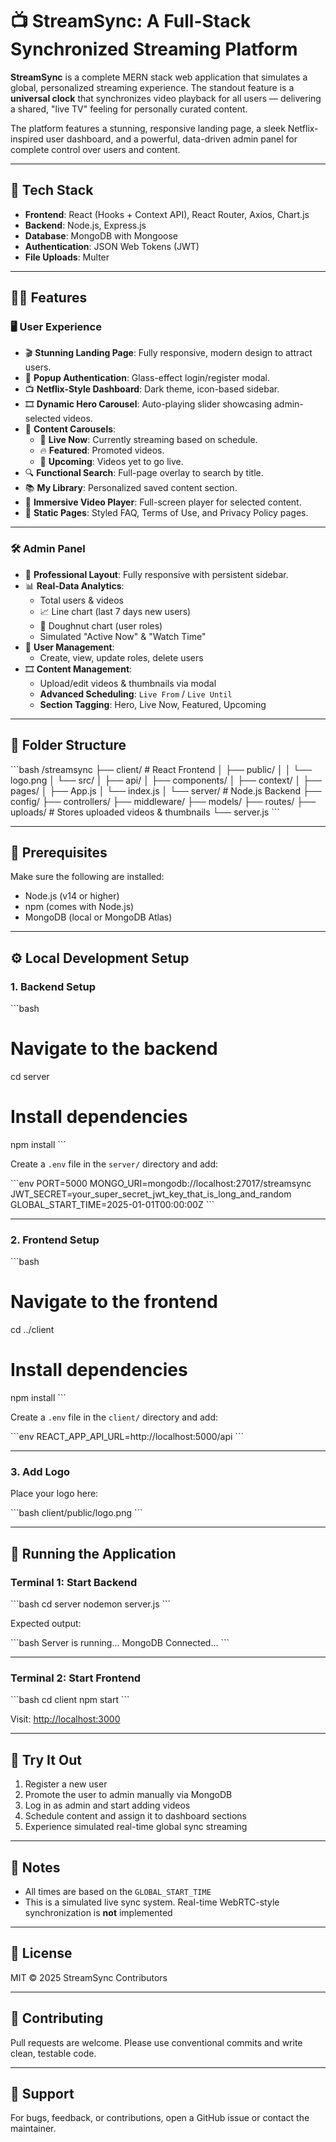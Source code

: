 # 📺 StreamSync: A Full-Stack Synchronized Streaming Platform

**StreamSync** is a complete MERN stack web application that simulates a global, personalized streaming experience. The standout feature is a **universal clock** that synchronizes video playback for all users — delivering a shared, "live TV" feeling for personally curated content.

The platform features a stunning, responsive landing page, a sleek Netflix-inspired user dashboard, and a powerful, data-driven admin panel for complete control over users and content.

---

## 🧰 Tech Stack

- **Frontend**: React (Hooks + Context API), React Router, Axios, Chart.js  
- **Backend**: Node.js, Express.js  
- **Database**: MongoDB with Mongoose  
- **Authentication**: JSON Web Tokens (JWT)  
- **File Uploads**: Multer  

---

## 🧑‍💻 Features

### 🖥 User Experience

- 🎬 **Stunning Landing Page**: Fully responsive, modern design to attract users.  
- 🔐 **Popup Authentication**: Glass-effect login/register modal.  
- 📺 **Netflix-Style Dashboard**: Dark theme, icon-based sidebar.  
- 🎞 **Dynamic Hero Carousel**: Auto-playing slider showcasing admin-selected videos.  
- 🧱 **Content Carousels**:
  - 🔴 **Live Now**: Currently streaming based on schedule.
  - 🔥 **Featured**: Promoted videos.
  - 📅 **Upcoming**: Videos yet to go live.
- 🔍 **Functional Search**: Full-page overlay to search by title.
- 📚 **My Library**: Personalized saved content section.
- 🎥 **Immersive Video Player**: Full-screen player for selected content.
- 📄 **Static Pages**: Styled FAQ, Terms of Use, and Privacy Policy pages.

---

### 🛠 Admin Panel

- 🧭 **Professional Layout**: Fully responsive with persistent sidebar.  
- 📊 **Real-Data Analytics**:
  - Total users & videos
  - 📈 Line chart (last 7 days new users)
  - 🥧 Doughnut chart (user roles)
  - Simulated "Active Now" & "Watch Time"
- 👥 **User Management**:
  - Create, view, update roles, delete users
- 🎞 **Content Management**:
  - Upload/edit videos & thumbnails via modal
  - **Advanced Scheduling**: `Live From` / `Live Until`
  - **Section Tagging**: Hero, Live Now, Featured, Upcoming

---

## 📁 Folder Structure

\`\`\`bash
/streamsync
├── client/         # React Frontend
│   ├── public/
│   │   └── logo.png
│   └── src/
│       ├── api/
│       ├── components/
│       ├── context/
│       ├── pages/
│       ├── App.js
│       └── index.js
│
└── server/         # Node.js Backend
    ├── config/
    ├── controllers/
    ├── middleware/
    ├── models/
    ├── routes/
    ├── uploads/    # Stores uploaded videos & thumbnails
    └── server.js
\`\`\`

---

## 🧪 Prerequisites

Make sure the following are installed:

- Node.js (v14 or higher)  
- npm (comes with Node.js)  
- MongoDB (local or MongoDB Atlas)  

---

## ⚙️ Local Development Setup

### 1. Backend Setup

\`\`\`bash
# Navigate to the backend
cd server

# Install dependencies
npm install
\`\`\`

Create a `.env` file in the `server/` directory and add:

\`\`\`env
PORT=5000
MONGO_URI=mongodb://localhost:27017/streamsync
JWT_SECRET=your_super_secret_jwt_key_that_is_long_and_random
GLOBAL_START_TIME=2025-01-01T00:00:00Z
\`\`\`

---

### 2. Frontend Setup

\`\`\`bash
# Navigate to the frontend
cd ../client

# Install dependencies
npm install
\`\`\`

Create a `.env` file in the `client/` directory and add:

\`\`\`env
REACT_APP_API_URL=http://localhost:5000/api
\`\`\`

---

### 3. Add Logo

Place your logo here:

\`\`\`bash
client/public/logo.png
\`\`\`

---

## 🏃 Running the Application

### Terminal 1: Start Backend

\`\`\`bash
cd server
nodemon server.js
\`\`\`

Expected output:

\`\`\`bash
Server is running...
MongoDB Connected...
\`\`\`

---

### Terminal 2: Start Frontend

\`\`\`bash
cd client
npm start
\`\`\`

Visit: [http://localhost:3000](http://localhost:3000)

---

## 🧪 Try It Out

1. Register a new user  
2. Promote the user to admin manually via MongoDB  
3. Log in as admin and start adding videos  
4. Schedule content and assign it to dashboard sections  
5. Experience simulated real-time global sync streaming  

---

## 📌 Notes

- All times are based on the `GLOBAL_START_TIME`
- This is a simulated live sync system. Real-time WebRTC-style synchronization is **not** implemented

---

## 📃 License

MIT © 2025 StreamSync Contributors

---

## 🙌 Contributing

Pull requests are welcome. Please use conventional commits and write clean, testable code.

---

## 💬 Support

For bugs, feedback, or contributions, open a GitHub issue or contact the maintainer.
